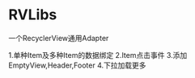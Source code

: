 # RVLibs
一个RecyclerView通用Adapter

1.单种Item及多种Item的数据绑定
2.Item点击事件
3.添加EmptyView,Header,Footer
4.下拉加载更多
